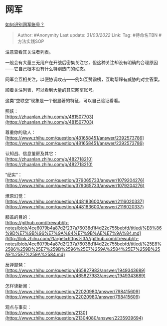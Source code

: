# 网军
[如何识别网军账号？](https://zhuanlan.zhihu.com/p/487920620)

> Author: #Anonymity 
> Last update: *31/03/2022* 
> Link:
> Tag: #待命名TBN #方法实践SOP 

注意查看其关注者列表。

一般会有大量三无用户在开战后密集关注它，但这种关注却没有明确的合理原因——它自己根本没有什么特别热门的动态。

网军会互相关注，以便协调攻击——例如互赞霸榜，互助帮踩有威胁的对立答案。

顺着关注列表，可以看到大量的其它网军账号。

这类“空联空”现象是一个很显著的特征，可以自己验证看看。

照妖：  
[https://zhuanlan.zhihu.com/p/481507703](https://zhuanlan.zhihu.com/p/481507703)  

  

  
尊重你的敌人：  
[https://www.zhihu.com/question/481658451/answer/2392573786](https://www.zhihu.com/question/481658451/answer/2392573786)  

  

  
认知战、信息茧房及其它：  
[https://zhuanlan.zhihu.com/p/482718210](https://zhuanlan.zhihu.com/p/482718210)  

  

  
“纪实“：  
[https://www.zhihu.com/question/379065733/answer/1079204276](https://www.zhihu.com/question/379065733/answer/1079204276)  

  

  
燎原幻觉：[https://www.zhihu.com/question/448183600/answer/2116020337](https://www.zhihu.com/question/448183600/answer/2116020337)  
  
  
膝盖的目的：  
[https://github.com/itrewub/jh-notes/blob/4ce6079b4a87d2f237a76038d1f4d22c755bebfd/titled/%E8%86%9D%E7%9B%96%E7%9A%84%E7%9B%AE%E7%9A%84.md](http://link.zhihu.com/?target=https%3A//github.com/itrewub/jh-notes/blob/4ce6079b4a87d2f237a76038d1f4d22c755bebfd/titled/%25E8%2586%259D%25E7%259B%2596%25E7%259A%2584%25E7%259B%25AE%25E7%259A%2584.md)  

  

  
反弹琵琶：  
[https://www.zhihu.com/question/465827983/answer/1949343689](https://www.zhihu.com/question/465827983/answer/1949343689)  

  

  
怎样读新闻：  
[https://www.zhihu.com/question/22020980/answer/798415609](https://www.zhihu.com/question/22020980/answer/798415609)  

  

  
观点与事实：  
[https://www.zhihu.com/question/2130](https://www.zhihu.com/question/21304080/answer/2235939694)